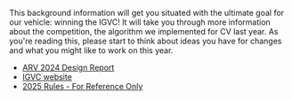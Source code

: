 This background information will get you situated with the ultimate goal for our vehicle: winning the IGVC! 
It will take you through more information about the competition, the algorithm we implemented for CV last year.
As you're reading this, please start to think about ideas you have for changes and what you might like to work on this year. 

- [ARV 2024 Design Report](https://docs.google.com/document/d/1uRfCLYj1-CCTnDUo2bSLZcjWbkyLdplk_4EAcJz5kF4/edit?usp=sharing)
- [IGVC website](http://www.igvc.org/rules.htm)
- [2025 Rules - For Reference Only](https://drive.google.com/file/d/1T3EmJpYcJGRI0ckhPL9X2JHWc9z-YzvB/view?usp=drive_link)
